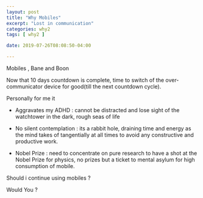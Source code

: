```yaml
---
layout: post
title: "Why Mobiles"
excerpt: "Lost in communication"
categories: why2
tags: [ why2 ]

date: 2019-07-26T08:08:50-04:00

---
```


Mobiles , Bane and Boon

Now that 10 days countdown is complete, time to switch of the over-communicator device for good(till the next countdown cycle).

Personally for me it
* Aggravates my ADHD : cannot be distracted and lose sight of the watchtower in the dark, rough seas of life

*  No silent contemplation : its a rabbit hole, draining time and energy as the mind takes of tangentially at all times to avoid any constructive and productive work.

* Nobel Prize : need to concentrate on pure research to have a shot at the Nobel Prize for physics, no prizes but a ticket to mental asylum for high consumption of mobile.

Should i continue using mobiles ?

Would You ? 
